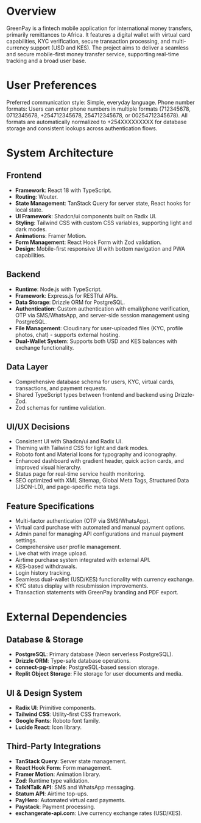 # Overview

GreenPay is a fintech mobile application for international money transfers, primarily remittances to Africa. It features a digital wallet with virtual card capabilities, KYC verification, secure transaction processing, and multi-currency support (USD and KES). The project aims to deliver a seamless and secure mobile-first money transfer service, supporting real-time tracking and a broad user base.

# User Preferences

Preferred communication style: Simple, everyday language.
Phone number formats: Users can enter phone numbers in multiple formats (712345678, 0712345678, +254712345678, 254712345678, or 00254712345678). All formats are automatically normalized to +254XXXXXXXXX for database storage and consistent lookups across authentication flows.

# System Architecture

## Frontend
- **Framework**: React 18 with TypeScript.
- **Routing**: Wouter.
- **State Management**: TanStack Query for server state, React hooks for local state.
- **UI Framework**: Shadcn/ui components built on Radix UI.
- **Styling**: Tailwind CSS with custom CSS variables, supporting light and dark modes.
- **Animations**: Framer Motion.
- **Form Management**: React Hook Form with Zod validation.
- **Design**: Mobile-first responsive UI with bottom navigation and PWA capabilities.

## Backend
- **Runtime**: Node.js with TypeScript.
- **Framework**: Express.js for RESTful APIs.
- **Data Storage**: Drizzle ORM for PostgreSQL.
- **Authentication**: Custom authentication with email/phone verification, OTP via SMS/WhatsApp, and server-side session management using PostgreSQL.
- **File Management**: Cloudinary for user-uploaded files (KYC, profile photos, chat) - supports external hosting.
- **Dual-Wallet System**: Supports both USD and KES balances with exchange functionality.

## Data Layer
- Comprehensive database schema for users, KYC, virtual cards, transactions, and payment requests.
- Shared TypeScript types between frontend and backend using Drizzle-Zod.
- Zod schemas for runtime validation.

## UI/UX Decisions
- Consistent UI with Shadcn/ui and Radix UI.
- Theming with Tailwind CSS for light and dark modes.
- Roboto font and Material Icons for typography and iconography.
- Enhanced dashboard with gradient header, quick action cards, and improved visual hierarchy.
- Status page for real-time service health monitoring.
- SEO optimized with XML Sitemap, Global Meta Tags, Structured Data (JSON-LD), and page-specific meta tags.

## Feature Specifications
- Multi-factor authentication (OTP via SMS/WhatsApp).
- Virtual card purchase with automated and manual payment options.
- Admin panel for managing API configurations and manual payment settings.
- Comprehensive user profile management.
- Live chat with image upload.
- Airtime purchase system integrated with external API.
- KES-based withdrawals.
- Login history tracking.
- Seamless dual-wallet (USD/KES) functionality with currency exchange.
- KYC status display with resubmission improvements.
- Transaction statements with GreenPay branding and PDF export.

# External Dependencies

## Database & Storage
- **PostgreSQL**: Primary database (Neon serverless PostgreSQL).
- **Drizzle ORM**: Type-safe database operations.
- **connect-pg-simple**: PostgreSQL-based session storage.
- **Replit Object Storage**: File storage for user documents and media.

## UI & Design System
- **Radix UI**: Primitive components.
- **Tailwind CSS**: Utility-first CSS framework.
- **Google Fonts**: Roboto font family.
- **Lucide React**: Icon library.

## Third-Party Integrations
- **TanStack Query**: Server state management.
- **React Hook Form**: Form management.
- **Framer Motion**: Animation library.
- **Zod**: Runtime type validation.
- **TalkNTalk API**: SMS and WhatsApp messaging.
- **Statum API**: Airtime top-ups.
- **PayHero**: Automated virtual card payments.
- **Paystack**: Payment processing.
- **exchangerate-api.com**: Live currency exchange rates (USD/KES).